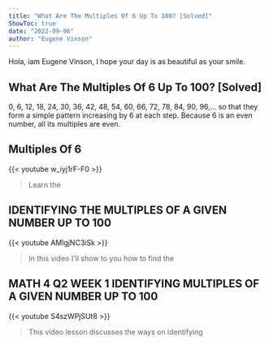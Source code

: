 ```yaml
---
title: "What Are The Multiples Of 6 Up To 100? [Solved]"
ShowToc: true 
date: "2022-09-06"
author: "Eugene Vinson" 
---
```


Hola, iam Eugene Vinson, I hope your day is as beautiful as your smile.
## What Are The Multiples Of 6 Up To 100? [Solved]
 0, 6, 12, 18, 24, 30, 36, 42, 48, 54, 60, 66, 72, 78, 84, 90, 96,… so that they form a simple pattern increasing by 6 at each step. Because 6 is an even number, all its multiples are even.

## Multiples Of 6
{{< youtube w_iyj1rF-F0 >}}
>Learn the 

## IDENTIFYING THE MULTIPLES OF A GIVEN NUMBER UP TO 100
{{< youtube AMlgjNC3iSk >}}
>In this video I'll show to you how to find the 

## MATH 4 Q2 WEEK 1 IDENTIFYING MULTIPLES OF A GIVEN NUMBER UP TO 100
{{< youtube S4szWPjSUt8 >}}
>This video lesson discusses the ways on identifying 

